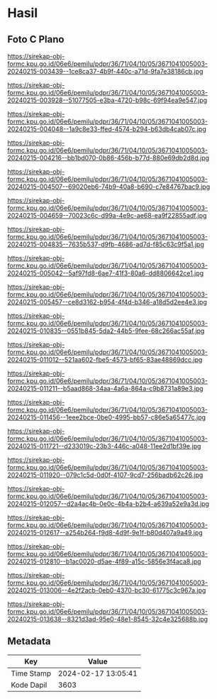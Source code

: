 # Hasil

## Foto C Plano

https://sirekap-obj-formc.kpu.go.id/06e6/pemilu/pdpr/36/71/04/10/05/3671041005003-20240215-003439--1ce8ca37-4b9f-440c-a71d-9fa7e38186cb.jpg

https://sirekap-obj-formc.kpu.go.id/06e6/pemilu/pdpr/36/71/04/10/05/3671041005003-20240215-003928--51077505-e3ba-4720-b98c-69f94ea9e547.jpg

https://sirekap-obj-formc.kpu.go.id/06e6/pemilu/pdpr/36/71/04/10/05/3671041005003-20240215-004048--1a9c8e33-ffed-4574-b294-b63db4cab07c.jpg

https://sirekap-obj-formc.kpu.go.id/06e6/pemilu/pdpr/36/71/04/10/05/3671041005003-20240215-004216--bb1bd070-0b86-456b-b77d-880e69db2d8d.jpg

https://sirekap-obj-formc.kpu.go.id/06e6/pemilu/pdpr/36/71/04/10/05/3671041005003-20240215-004507--69020eb6-74b9-40a8-b690-c7e84767bac9.jpg

https://sirekap-obj-formc.kpu.go.id/06e6/pemilu/pdpr/36/71/04/10/05/3671041005003-20240215-004659--70023c6c-d99a-4e9c-ae68-ea9f22855adf.jpg

https://sirekap-obj-formc.kpu.go.id/06e6/pemilu/pdpr/36/71/04/10/05/3671041005003-20240215-004835--7635b537-d9fb-4686-ad7d-f85c63c9f5a1.jpg

https://sirekap-obj-formc.kpu.go.id/06e6/pemilu/pdpr/36/71/04/10/05/3671041005003-20240215-005042--5af97fd8-6ae7-41f3-80a6-dd8806642ce1.jpg

https://sirekap-obj-formc.kpu.go.id/06e6/pemilu/pdpr/36/71/04/10/05/3671041005003-20240215-005457--ce8d3162-b954-4f4d-b346-a18d5d2ee4e3.jpg

https://sirekap-obj-formc.kpu.go.id/06e6/pemilu/pdpr/36/71/04/10/05/3671041005003-20240215-010835--0551b845-5da2-44b5-9fee-68c266ac55af.jpg

https://sirekap-obj-formc.kpu.go.id/06e6/pemilu/pdpr/36/71/04/10/05/3671041005003-20240215-011012--521aa602-fbe5-4573-bf65-83ae48869dcc.jpg

https://sirekap-obj-formc.kpu.go.id/06e6/pemilu/pdpr/36/71/04/10/05/3671041005003-20240215-011211--b5aad868-34aa-4a6a-864a-c9b8731a89e3.jpg

https://sirekap-obj-formc.kpu.go.id/06e6/pemilu/pdpr/36/71/04/10/05/3671041005003-20240215-011456--1eee2bce-0be0-4995-bb57-c86e5a65477c.jpg

https://sirekap-obj-formc.kpu.go.id/06e6/pemilu/pdpr/36/71/04/10/05/3671041005003-20240215-011721--d233019c-23b3-446c-a048-11ee2d1bf39e.jpg

https://sirekap-obj-formc.kpu.go.id/06e6/pemilu/pdpr/36/71/04/10/05/3671041005003-20240215-011920--079c1c5d-0d0f-4107-9cd7-256badb62c26.jpg

https://sirekap-obj-formc.kpu.go.id/06e6/pemilu/pdpr/36/71/04/10/05/3671041005003-20240215-012057--d2a4ac4b-0e0c-4b4a-b2b4-a639a52e9a3d.jpg

https://sirekap-obj-formc.kpu.go.id/06e6/pemilu/pdpr/36/71/04/10/05/3671041005003-20240215-012617--a254b264-f9d8-4d9f-9e1f-b80d407a9a49.jpg

https://sirekap-obj-formc.kpu.go.id/06e6/pemilu/pdpr/36/71/04/10/05/3671041005003-20240215-012810--b1ac0020-d5ae-4f89-a15c-5856e3f4aca8.jpg

https://sirekap-obj-formc.kpu.go.id/06e6/pemilu/pdpr/36/71/04/10/05/3671041005003-20240215-013006--4e2f2acb-0eb0-4370-bc30-61775c3c967a.jpg

https://sirekap-obj-formc.kpu.go.id/06e6/pemilu/pdpr/36/71/04/10/05/3671041005003-20240215-013638--8321d3ad-95e0-48e1-8545-32c4e325688b.jpg


## Metadata

| Key        | Value               |
| ---------- | ------------------- |
| Time Stamp | 2024-02-17 13:05:41 |
| Kode Dapil | 3603                |




